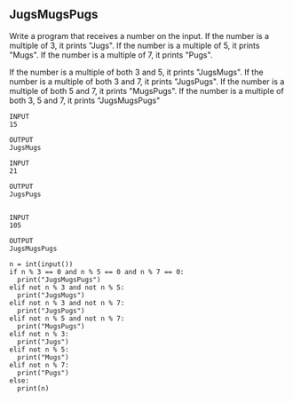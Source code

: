 ## JugsMugsPugs 
Write a program that receives a number on the input.
If the number is a multiple of 3, it prints "Jugs". 
If the number is a multiple of 5, it prints "Mugs".
If the number is a multiple of 7, it prints "Pugs".

If the number is a multiple of both 3 and 5, it prints "JugsMugs".
If the number is a multiple of both 3 and 7, it prints "JugsPugs".
If the number is a multiple of both 5 and 7, it prints "MugsPugs".
If the number is a multiple of both 3, 5 and 7, it prints "JugsMugsPugs"
```
INPUT 
15

OUTPUT
JugsMugs

INPUT 
21

OUTPUT
JugsPugs


INPUT 
105

OUTPUT 
JugsMugsPugs
```


```
n = int(input())
if n % 3 == 0 and n % 5 == 0 and n % 7 == 0:
  print("JugsMugsPugs")
elif not n % 3 and not n % 5:
  print("JugsMugs")
elif not n % 3 and not n % 7:
  print("JugsPugs")
elif not n % 5 and not n % 7:
  print("MugsPugs")
elif not n % 3:
  print("Jugs")
elif not n % 5:
  print("Mugs")
elif not n % 7:
  print("Pugs")
else:
  print(n)


```
